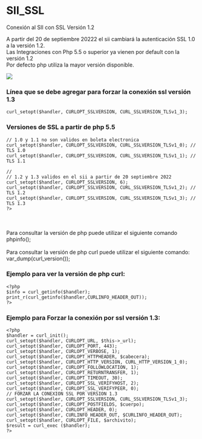 # SII_SSL
Conexión al SII con SSL Versión 1.2

A partir del 20 de septiembre 20222 el sii cambiará la autenticación SSL 1.0 a la versión 1.2.
<br>Las Integraciones con Php 5.5 o superior ya vienen por default con la versión 1.2
<br>Por defecto php utiliza la mayor versión disponible.

<img src="https://www.factronica.cl/blog/img/blog_8.png">

<h3>Línea que se debe agregar para forzar la conexión ssl versión 1.3</h3>

```
curl_setopt($handler, CURLOPT_SSLVERSION, CURL_SSLVERSION_TLSv1_3);
```

<h3>Versiones de SSL a partir de php 5.5</h3>

```
// 1.0 y 1.1 no son validos en boleta electronica
curl_setopt($handler, CURLOPT_SSLVERSION, CURL_SSLVERSION_TLSv1_0); // TLS 1.0
curl_setopt($handler, CURLOPT_SSLVERSION, CURL_SSLVERSION_TLSv1_1); // TLS 1.1

//
// 1.2 y 1.3 validos en el sii a partir de 20 septiembre 2022
curl_setopt($handler, CURLOPT_SSLVERSION, 6); 
curl_setopt($handler, CURLOPT_SSLVERSION, CURL_SSLVERSION_TLSv1_2); // TLS 1.2 
curl_setopt($handler, CURLOPT_SSLVERSION, CURL_SSLVERSION_TLSv1_3); // TLS 1.3 
?>
```

<br>
<br>Para consultar la versión de php puede utilizar el siguiente comando
<br>phpinfo();
<br>
<br>Para consultar la versión de php curl puede utilizar el siguiente comando:
<br>var_dump(curl_version());
<br>

<h3>Ejemplo para ver la versión de php curl:</h3>

```
<?php
$info = curl_getinfo($handler);
print_r(curl_getinfo($handler,CURLINFO_HEADER_OUT)); 
?>
```

<h3>Ejemplo para Forzar la conexión por ssl versión 1.3:</h3>

```
<?php
$handler = curl_init();
curl_setopt($handler, CURLOPT_URL, $this->_url);
curl_setopt($handler, CURLOPT_PORT, 443);
curl_setopt($handler, CURLOPT_VERBOSE, 1);
curl_setopt($handler, CURLOPT_HTTPHEADER, $cabecera);
curl_setopt($handler, CURLOPT_HTTP_VERSION, CURL_HTTP_VERSION_1_0);
curl_setopt($handler, CURLOPT_FOLLOWLOCATION, 1);
curl_setopt($handler, CURLOPT_RETURNTRANSFER, 1);
curl_setopt($handler, CURLOPT_TIMEOUT, 30);
curl_setopt($handler, CURLOPT_SSL_VERIFYHOST, 2);
curl_setopt($handler, CURLOPT_SSL_VERIFYPEER, 0);
// FORZAR LA CONEXION SSL POR VERSION 1.3
curl_setopt($handler, CURLOPT_SSLVERSION, CURL_SSLVERSION_TLSv1_3); 
curl_setopt($handler, CURLOPT_POSTFIELDS, $cuerpo);
curl_setopt($handler, CURLOPT_HEADER, 0);
curl_setopt($handler, CURLINFO_HEADER_OUT, $CURLINFO_HEADER_OUT);
curl_setopt($handler, CURLOPT_FILE, $archivito);
$result = curl_exec ($handler);
?>
```

